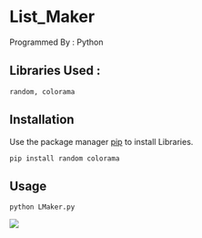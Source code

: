 # List_Maker

Programmed By : Python
## Libraries Used :
```random, colorama```

## Installation
Use the package manager [pip](https://pip.pypa.io/en/stable/) to install Libraries.

```
pip install random colorama
```


## Usage
```
python LMaker.py
```
![](https://github.com/JUSTSAIF/List_Maker/blob/master/screen.png?raw=true)
